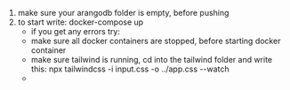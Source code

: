 1. make sure your arangodb folder is empty, before pushing
2. to start write: docker-compose up
   - if you get any errors try:
   - make sure all docker containers are stopped, before starting docker container
   - make sure tailwind is running, cd into the tailwind folder and write this: npx tailwindcss -i input.css -o ../app.css --watch
   - 
